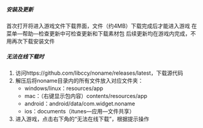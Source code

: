 ##### 安装及更新
首次打开将进入游戏文件下载界面，文件（约4MB）下载完成后才能进入游戏
在菜单—帮助—检查更新中可检查更新和下载素材包
后续更新均在游戏内完成，不用再次下载安装文件


##### 无法在线下载时
1. 访问https://github.com/libccy/noname/releases/latest，下载源代码
2. 解压后将noname目录内的所有文件放入对应文件夹：
    * windows/linux：resources/app
    * mac：（右键显示包内容）contents/resources/app
    * android：android/data/com.widget.noname
    * ios：documents（itunes—应用—文件共享）
3. 进入游戏，点击右下角的“无法在线下载”，根据提示操作
